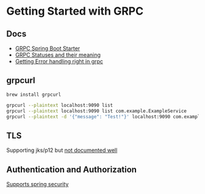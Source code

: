 # Getting Started with GRPC

## Docs
* [GRPC Spring Boot Starter](https://yidongnan.github.io/grpc-spring-boot-starter/en/server/getting-started.html)
* [GRPC Statuses and their meaning](https://grpc.github.io/grpc/core/md_doc_statuscodes.html)
* [Getting Error handling right in grpc](https://techdozo.dev/getting-error-handling-right-in-grpc/)

## grpcurl
`brew install grpcurl`

```sh
grpcurl --plaintext localhost:9090 list
grpcurl --plaintext localhost:9090 list com.example.ExampleService
grpcurl --plaintext -d '{"message": "Test!"}' localhost:9090 com.example.ExampleService/ExampleMethod
```

## TLS

Supporting jks/p12 but [not documented well](https://github.com/grpc-ecosystem/grpc-spring/pull/605/files#diff-c66905bdfc26f039d6ec6b5802b51b9afb2ca1edbf78d1c844a99ca1ed858cc6)

## Authentication and Authorization

[Supports spring security ](https://yidongnan.github.io/grpc-spring-boot-starter/en/server/security.html#enable-transport-layer-security)
